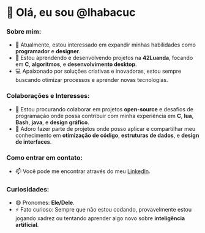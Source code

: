 # 👋 Olá, eu sou @lhabacuc

### Sobre mim:
- 🔭 Atualmente, estou interessado em expandir minhas habilidades como **programador** e **designer**.
- 🌱 Estou aprendendo e desenvolvendo projetos na **42Luanda**, focando em **C**, **algoritmos**, e **desenvolvimento desktop**.
- 💻 Apaixonado por soluções criativas e inovadoras, estou sempre buscando otimizar processos e aprender novas tecnologias.
  
### Colaborações e Interesses:
- 💞️ Estou procurando colaborar em projetos **open-source** e desafios de programação onde possa contribuir com minha experiência em **C**, **lua**, **Bash**, **java**, e **design gráfico**.
- 🤝 Adoro fazer parte de projetos onde posso aplicar e compartilhar meu conhecimento em **otimização de código**, **estruturas de dados**, e **design de interfaces**.

### Como entrar em contato:
- 📫 Você pode me encontrar através do meu [LinkedIn](https://www.linkedin.com/in/lhabacuc).

### Curiosidades:
- 😄 Pronomes: **Ele/Dele**.
- ⚡ Fato curioso: Sempre que não estou codando, provavelmente estou jogando xadrez ou tentando aprender algo novo sobre **inteligência artificial**.

<!---
lhabacuc/lhabacuc is a ✨ special ✨ repository because its `README.md` (this file) appears on your GitHub profile.
You can click the Preview link to take a look at your changes.
--->

